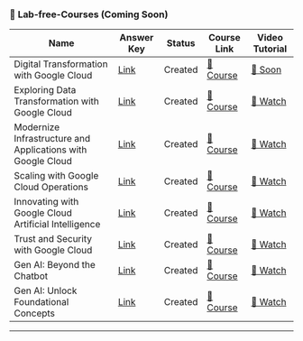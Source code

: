 

### 🔴 **Lab-free-Courses** (Coming Soon)

| Name | Answer Key | Status | Course Link | Video Tutorial |
|---------------|----------|--------|----------|----------------|
| Digital Transformation with Google Cloud | [ Link ]() | Created | [🔗 Course](https://www.cloudskillsboost.google/course_templates/266?utm_source=gcaf-site&utm_medium=website&utm_campaign=arcade-facilitator25) | [🎥 Soon](https://youtube.com/@codewithgarry) |
| Exploring Data Transformation with Google Cloud | [ Link ]() | Created | [🔗 Course](https://www.cloudskillsboost.google/course_templates/267?utm_source=gcaf-site&utm_medium=website&utm_campaign=arcade-facilitator25) | [🎥 Watch](https://youtu.be/gntwicQKKw4) |
| Modernize Infrastructure and Applications with Google Cloud | [ Link ]() | Created | [🔗 Course](https://www.cloudskillsboost.google/course_templates/265?utm_source=gcaf-site&utm_medium=website&utm_campaign=arcade-facilitator25) | [🎥 Watch](https://youtu.be/B2ME3EkBRIY) |
| Scaling with Google Cloud Operations | [ Link ]() | Created | [🔗 Course](https://www.cloudskillsboost.google/course_templates/271?utm_source=gcaf-site&utm_medium=website&utm_campaign=arcade-facilitator25) | [🎥 Watch](https://youtu.be/3gaO2yTQt2w) |
| Innovating with Google Cloud Artificial Intelligence | [ Link ]() | Created | [🔗 Course](https://www.cloudskillsboost.google/course_templates/945?utm_source=gcaf-site&utm_medium=website&utm_campaign=arcade-facilitator25) | [🎥 Watch](https://youtu.be/cOtoRQyd1dY) |
| Trust and Security with Google Cloud | [ Link ]() | Created | [🔗 Course](https://www.cloudskillsboost.google/course_templates/266?utm_source=gcaf-site&utm_medium=website&utm_campaign=arcade-facilitator25) | [🎥 Watch](https://youtu.be/Bj47xxklwfE) |
| Gen AI: Beyond the Chatbot | [ Link ]() | Created | [🔗 Course](https://www.cloudskillsboost.google/course_templates/1268?utm_source=gcaf-site&utm_medium=website&utm_campaign=arcade-facilitator25) | [🎥 Watch](https://youtu.be/P2XS7Dpi-Vg) |
| Gen AI: Unlock Foundational Concepts | [ Link ]() | Created | [🔗 Course](https://www.cloudskillsboost.google/course_templates/1265?utm_source=gcaf-site&utm_medium=website&utm_campaign=arcade-facilitator25) | [🎥 Watch](https://youtu.be/jAGyFSRa5vw) |


---